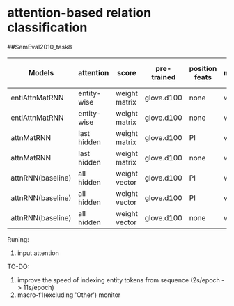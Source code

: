 # attention-based relation classification


##SemEval2010_task8

|Models|attention|score|pre-trained|position feats|monitor|batch size| official macro-F1|checkpoint|random search| speed|
|------|---------|-----|-----------|---------------|-------|----------|------------------|----------|--------------|-----|
|entiAttnMatRNN|entity-wise|weight matrix|glove.d100|none|val_acc|32| 81.43% |epoch|200|11s/epoch|
|entiAttnMatRNN|entity-wise|weight matrix|glove.d100|none|val_acc|32| 82.70% |step|1|210s/epoch|
|attnMatRNN|last hidden|weight matrix|glove.d100|PI|val_acc|32| 80.93%|epoch|200|
|attnMatRNN|last hidden|weight matrix|glove.d100|none|val_acc|32| 68.83%|epoch|200|
|attnRNN(baseline)|all hidden|weight vector|glove.d100|PI|val_acc|32| 80.59%|epoch|200|3s/epoch|
|attnRNN(baseline)|all hidden|weight vector|glove.d100|PI|val_acc|32| 82.49%|step|1|10s/epoch|
|attnRNN(baseline)|all hidden|weight vector|glove.d100|none|val_acc|32|70.90%|epoch|200|3s/epoch|

Runing:
1) input attention

TO-DO:
1) improve the speed of indexing entity tokens from sequence (2s/epoch -> 11s/epoch)
2) macro-f1(excluding 'Other') monitor
